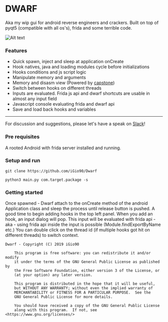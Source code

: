 # DWARF

Aka my wip gui for android reverse engineers and crackers.
Built on top of pyqt5 (compatible with all os's), frida and some terrible code. 

![Alt text](https://i.ibb.co/52ggzvz/Schermata-2018-12-21-alle-11-51-23.png "Dwarf") 


### Features

* Quick spawn, inject and sleep at application onCreate
* Hook natives, java and loading modules cycle before initializations
* Hooks conditions and js script logic
* Manipulate memory and arguments
* Memory and disasm view (Powered by [capstone](https://github.com/aquynh/capstone))
* Switch between hooks on different threads
* Inputs are evaluated. Frida js api and dwarf shortcuts are usable in almost any input field
* Javascript console evaluating frida and dwarf api
* Save and load back hooks and variables

---
For discussion and suggestions, please let's have a speak on [Slack](https://join.slack.com/t/resecret/shared_invite/enQtMzc1NTg4MzE3NjA1LTlkNzYxNTIwYTc2ZTYyOWY1MTQ1NzBiN2ZhYjQwYmY0ZmRhODQ0NDE3NmRmZjFiMmE1MDYwNWJlNDVjZDcwNGE)!

### Pre requisites
A rooted Android with frida server installed and running.

### Setup and run

```
git clone https://github.com/iGio90/Dwarf

python3 main.py com.target.package -s
```

### Getting started

Once spawned - Dwarf attach to the onCreate method of the android Application class and sleep the process until release button is pushed.
A good time to begin adding hooks in the top left panel.
When you add an hook, an input dialog will pop. This input will be evaluated with frida api - aka - using frida api inside the input is possible (Module.findExportByName etc.)
You can double click on the thread id (if multiple hooks got hit on different threads) to switch context.


```
Dwarf - Copyright (C) 2019 iGio90

    This program is free software: you can redistribute it and/or modify
    it under the terms of the GNU General Public License as published by
    the Free Software Foundation, either version 3 of the License, or
    (at your option) any later version.

    This program is distributed in the hope that it will be useful,
    but WITHOUT ANY WARRANTY; without even the implied warranty of
    MERCHANTABILITY or FITNESS FOR A PARTICULAR PURPOSE.  See the
    GNU General Public License for more details.

    You should have received a copy of the GNU General Public License
    along with this program.  If not, see <https://www.gnu.org/licenses/>
```